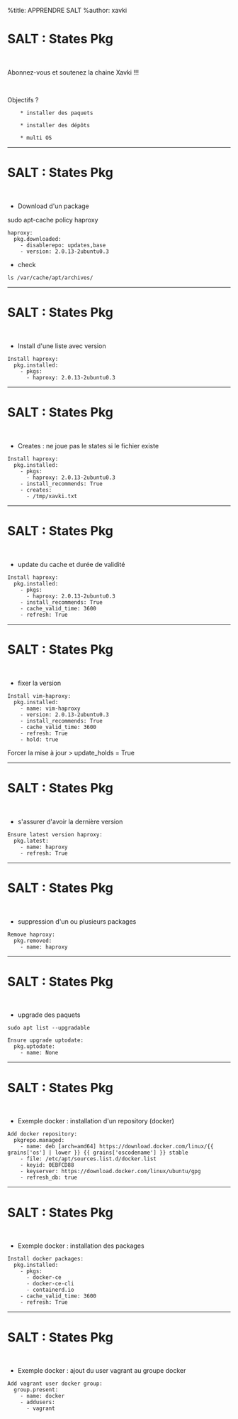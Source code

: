%title: APPRENDRE SALT
%author: xavki


# SALT : States Pkg

<br>

Abonnez-vous et soutenez la chaine Xavki !!!

<br>


Objectifs ?

		* installer des paquets

		* installer des dépôts

		* multi OS

---------------------------------------------------------------------------------------

# SALT : States Pkg


<br>

* Download d'un package

sudo apt-cache policy haproxy

```
haproxy:
  pkg.downloaded:
    - disablerepo: updates,base
    - version: 2.0.13-2ubuntu0.3
```

* check

```
ls /var/cache/apt/archives/
```

---------------------------------------------------------------------------------------

# SALT : States Pkg

<br>

* Install d'une liste avec version

```
Install haproxy:
  pkg.installed:
    - pkgs:
      - haproxy: 2.0.13-2ubuntu0.3
```

---------------------------------------------------------------------------------------

# SALT : States Pkg

<br>

* Creates : ne joue pas le states si le fichier existe

```
Install haproxy:
  pkg.installed:
    - pkgs:
      - haproxy: 2.0.13-2ubuntu0.3
    - install_recommends: True
    - creates:
      - /tmp/xavki.txt
```

---------------------------------------------------------------------------------------

# SALT : States Pkg

<br>

* update du cache et durée de validité

```
Install haproxy:
  pkg.installed:
    - pkgs:
      - haproxy: 2.0.13-2ubuntu0.3
    - install_recommends: True
    - cache_valid_time: 3600
    - refresh: True
```

---------------------------------------------------------------------------------------

# SALT : States Pkg

<br>

* fixer la version

```
Install vim-haproxy:
  pkg.installed:
    - name: vim-haproxy
    - version: 2.0.13-2ubuntu0.3
    - install_recommends: True
    - cache_valid_time: 3600
    - refresh: True
    - hold: true
```

Forcer la mise à jour  > update_holds = True

---------------------------------------------------------------------------------------

# SALT : States Pkg

<br>

* s'assurer d'avoir la dernière version

```
Ensure latest version haproxy:
  pkg.latest:
    - name: haproxy
    - refresh: True
```

---------------------------------------------------------------------------------------

# SALT : States Pkg

<br>

* suppression d'un ou plusieurs packages

```
Remove haproxy:
  pkg.removed:
    - name: haproxy
```

---------------------------------------------------------------------------------------

# SALT : States Pkg

<br>

* upgrade des paquets

```
sudo apt list --upgradable

Ensure upgrade uptodate:
  pkg.uptodate:
    - name: None
```

---------------------------------------------------------------------------------------

# SALT : States Pkg

<br>

* Exemple docker : installation d'un repository (docker) 

```
Add docker repository:
  pkgrepo.managed:
    - name: deb [arch=amd64] https://download.docker.com/linux/{{ grains['os'] | lower }} {{ grains['oscodename'] }} stable
    - file: /etc/apt/sources.list.d/docker.list
    - keyid: 0EBFCD88
    - keyserver: https://download.docker.com/linux/ubuntu/gpg
    - refresh_db: true
```

---------------------------------------------------------------------------------------

# SALT : States Pkg

<br>

* Exemple docker : installation des packages

```
Install docker packages:
  pkg.installed:
    - pkgs:
      - docker-ce
      - docker-ce-cli
      - containerd.io
    - cache_valid_time: 3600
    - refresh: True
```

---------------------------------------------------------------------------------------

# SALT : States Pkg

<br>

* Exemple docker : ajout du user vagrant au groupe docker

```
Add vagrant user docker group:
  group.present:
    - name: docker
    - addusers:
      - vagrant
```

